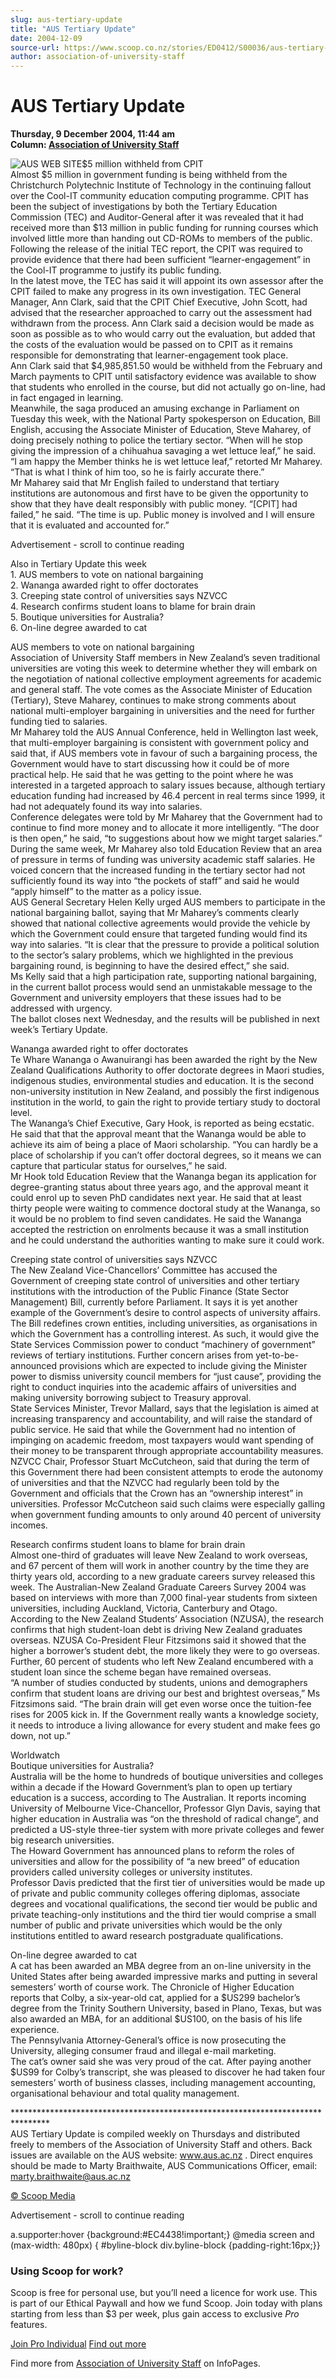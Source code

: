 ```yaml
---
slug: aus-tertiary-update
title: "AUS Tertiary Update"
date: 2004-12-09
source-url: https://www.scoop.co.nz/stories/ED0412/S00036/aus-tertiary-update.htm
author: association-of-university-staff
---
```

AUS Tertiary Update
===================

**Thursday, 9 December 2004, 11:44 am**  
**Column: [Association of University Staff](https://info.scoop.co.nz/Association_of_University_Staff)**

![AUS WEB SITE](http://www.aus.ac.nz/images/AUSlogo.jpg)$5 million withheld from CPIT  
Almost $5 million in government funding is being withheld from the Christchurch Polytechnic Institute of Technology in the continuing fallout over the Cool-IT community education computing programme. CPIT has been the subject of investigations by both the Tertiary Education Commission (TEC) and Auditor-General after it was revealed that it had received more than $13 million in public funding for running courses which involved little more than handing out CD-ROMs to members of the public. Following the release of the initial TEC report, the CPIT was required to provide evidence that there had been sufficient “learner-engagement” in the Cool-IT programme to justify its public funding.  
In the latest move, the TEC has said it will appoint its own assessor after the CPIT failed to make any progress in its own investigation. TEC General Manager, Ann Clark, said that the CPIT Chief Executive, John Scott, had advised that the researcher approached to carry out the assessment had withdrawn from the process. Ann Clark said a decision would be made as soon as possible as to who would carry out the evaluation, but added that the costs of the evaluation would be passed on to CPIT as it remains responsible for demonstrating that learner-engagement took place.  
Ann Clark said that $4,985,851.50 would be withheld from the February and March payments to CPIT until satisfactory evidence was available to show that students who enrolled in the course, but did not actually go on-line, had in fact engaged in learning.  
Meanwhile, the saga produced an amusing exchange in Parliament on Tuesday this week, with the National Party spokesperson on Education, Bill English, accusing the Associate Minister of Education, Steve Maharey, of doing precisely nothing to police the tertiary sector. “When will he stop giving the impression of a chihuahua savaging a wet lettuce leaf,” he said.  
“I am happy the Member thinks he is wet lettuce leaf,” retorted Mr Maharey. “That is what I think of him too, so he is fairly accurate there.”  
Mr Maharey said that Mr English failed to understand that tertiary institutions are autonomous and first have to be given the opportunity to show that they have dealt responsibly with public money. “\[CPIT\] had failed,” he said. “The time is up. Public money is involved and I will ensure that it is evaluated and accounted for.”

Advertisement - scroll to continue reading





Also in Tertiary Update this week  
1\. AUS members to vote on national bargaining  
2\. Wananga awarded right to offer doctorates  
3\. Creeping state control of universities says NZVCC  
4\. Research confirms student loans to blame for brain drain  
5\. Boutique universities for Australia?  
6\. On-line degree awarded to cat

AUS members to vote on national bargaining  
Association of University Staff members in New Zealand’s seven traditional universities are voting this week to determine whether they will embark on the negotiation of national collective employment agreements for academic and general staff. The vote comes as the Associate Minister of Education (Tertiary), Steve Maharey, continues to make strong comments about national multi-employer bargaining in universities and the need for further funding tied to salaries.  
Mr Maharey told the AUS Annual Conference, held in Wellington last week, that multi-employer bargaining is consistent with government policy and said that, if AUS members vote in favour of such a bargaining process, the Government would have to start discussing how it could be of more practical help. He said that he was getting to the point where he was interested in a targeted approach to salary issues because, although tertiary education funding had increased by 46.4 percent in real terms since 1999, it had not adequately found its way into salaries.  
Conference delegates were told by Mr Maharey that the Government had to continue to find more money and to allocate it more intelligently. “The door is then open,” he said, “to suggestions about how we might target salaries.”  
During the same week, Mr Maharey also told Education Review that an area of pressure in terms of funding was university academic staff salaries. He voiced concern that the increased funding in the tertiary sector had not sufficiently found its way into “the pockets of staff” and said he would “apply himself” to the matter as a policy issue.  
AUS General Secretary Helen Kelly urged AUS members to participate in the national bargaining ballot, saying that Mr Maharey’s comments clearly showed that national collective agreements would provide the vehicle by which the Government could ensure that targeted funding would find its way into salaries. “It is clear that the pressure to provide a political solution to the sector’s salary problems, which we highlighted in the previous bargaining round, is beginning to have the desired effect,” she said.  
Ms Kelly said that a high participation rate, supporting national bargaining, in the current ballot process would send an unmistakable message to the Government and university employers that these issues had to be addressed with urgency.  
The ballot closes next Wednesday, and the results will be published in next week’s Tertiary Update.

Wananga awarded right to offer doctorates  
Te Whare Wananga o Awanuirangi has been awarded the right by the New Zealand Qualifications Authority to offer doctorate degrees in Maori studies, indigenous studies, environmental studies and education. It is the second non-university institution in New Zealand, and possibly the first indigenous institution in the world, to gain the right to provide tertiary study to doctoral level.  
The Wananga’s Chief Executive, Gary Hook, is reported as being ecstatic. He said that that the approval meant that the Wananga would be able to achieve its aim of being a place of Maori scholarship. “You can hardly be a place of scholarship if you can’t offer doctoral degrees, so it means we can capture that particular status for ourselves,” he said.  
Mr Hook told Education Review that the Wananga began its application for degree-granting status about three years ago, and the approval meant it could enrol up to seven PhD candidates next year. He said that at least thirty people were waiting to commence doctoral study at the Wananga, so it would be no problem to find seven candidates. He said the Wananga accepted the restriction on enrolments because it was a small institution and he could understand the authorities wanting to make sure it could work.

Creeping state control of universities says NZVCC  
The New Zealand Vice-Chancellors’ Committee has accused the Government of creeping state control of universities and other tertiary institutions with the introduction of the Public Finance (State Sector Management) Bill, currently before Parliament. It says it is yet another example of the Government’s desire to control aspects of university affairs.  
The Bill redefines crown entities, including universities, as organisations in which the Government has a controlling interest. As such, it would give the State Services Commission power to conduct “machinery of government” reviews of tertiary institutions. Further concern arises from yet-to-be-announced provisions which are expected to include giving the Minister power to dismiss university council members for “just cause”, providing the right to conduct inquiries into the academic affairs of universities and making university borrowing subject to Treasury approval.  
State Services Minister, Trevor Mallard, says that the legislation is aimed at increasing transparency and accountability, and will raise the standard of public service. He said that while the Government had no intention of impinging on academic freedom, most taxpayers would want spending of their money to be transparent through appropriate accountability measures.  
NZVCC Chair, Professor Stuart McCutcheon, said that during the term of this Government there had been consistent attempts to erode the autonomy of universities and that the NZVCC had regularly been told by the Government and officials that the Crown has an “ownership interest” in universities. Professor McCutcheon said such claims were especially galling when government funding amounts to only around 40 percent of university incomes.

Research confirms student loans to blame for brain drain  
Almost one-third of graduates will leave New Zealand to work overseas, and 67 percent of them will work in another country by the time they are thirty years old, according to a new graduate careers survey released this week. The Australian-New Zealand Graduate Careers Survey 2004 was based on interviews with more than 7,000 final-year students from sixteen universities, including Auckland, Victoria, Canterbury and Otago.  
According to the New Zealand Students’ Association (NZUSA), the research confirms that high student-loan debt is driving New Zealand graduates overseas. NZUSA Co-President Fleur Fitzsimons said it showed that the higher a borrower’s student debt, the more likely they were to go overseas. Further, 60 percent of students who left New Zealand encumbered with a student loan since the scheme began have remained overseas.  
“A number of studies conducted by students, unions and demographers confirm that student loans are driving our best and brightest overseas,” Ms Fitzsimons said. “The brain drain will get even worse once the tuition-fee rises for 2005 kick in. If the Government really wants a knowledge society, it needs to introduce a living allowance for every student and make fees go down, not up.”

Worldwatch  
Boutique universities for Australia?  
Australia will be the home to hundreds of boutique universities and colleges within a decade if the Howard Government’s plan to open up tertiary education is a success, according to The Australian. It reports incoming University of Melbourne Vice-Chancellor, Professor Glyn Davis, saying that higher education in Australia was “on the threshold of radical change”, and predicted a US-style three-tier system with more private colleges and fewer big research universities.  
The Howard Government has announced plans to reform the roles of universities and allow for the possibility of “a new breed” of education providers called university colleges or university institutes.  
Professor Davis predicted that the first tier of universities would be made up of private and public community colleges offering diplomas, associate degrees and vocational qualifications, the second tier would be public and private teaching-only institutions and the third tier would comprise a small number of public and private universities which would be the only institutions entitled to award research postgraduate qualifications.

On-line degree awarded to cat  
A cat has been awarded an MBA degree from an on-line university in the United States after being awarded impressive marks and putting in several semesters’ worth of course work. The Chronicle of Higher Education reports that Colby, a six-year-old cat, applied for a $US299 bachelor’s degree from the Trinity Southern University, based in Plano, Texas, but was also awarded an MBA, for an additional $US100, on the basis of his life experience.  
The Pennsylvania Attorney-General’s office is now prosecuting the University, alleging consumer fraud and illegal e-mail marketing.  
The cat’s owner said she was very proud of the cat. After paying another $US99 for Colby’s transcript, she was pleased to discover he had taken four semesters’ worth of business classes, including management accounting, organisational behaviour and total quality management.

\*\*\*\*\*\*\*\*\*\*\*\*\*\*\*\*\*\*\*\*\*\*\*\*\*\*\*\*\*\*\*\*\*\*\*\*\*\*\*\*\*\*\*\*\*\*\*\*\*\*\*\*\*\*\*\*\*\*\*\*\*\*\*\*\*\*\*\*\*\*\*\*\*\*\*\*\*\*\*\*  
AUS Tertiary Update is compiled weekly on Thursdays and distributed freely to members of the Association of University Staff and others. Back issues are available on the AUS website: www.aus.ac.nz . Direct enquires should be made to Marty Braithwaite, AUS Communications Officer, email: marty.braithwaite@aus.ac.nz

[© Scoop Media](http://www.scoop.co.nz/about/terms.html)  

Advertisement - scroll to continue reading



a.supporter:hover {background:#EC4438!important;} @media screen and (max-width: 480px) { #byline-block div.byline-block {padding-right:16px;}}

### Using Scoop for work?

Scoop is free for personal use, but you’ll need a licence for work use. This is part of our Ethical Paywall and how we fund Scoop. Join today with plans starting from less than $3 per week, plus gain access to exclusive _Pro_ features.  
  
[Join Pro Individual](https://pro.scoop.co.nz/Individual/?from=ProIn24) [Find out more](https://pro.scoop.co.nz/using-scoop-for-work/?from=ProIn24)

Find more from [Association of University Staff](https://info.scoop.co.nz/Association_of_University_Staff) on InfoPages.